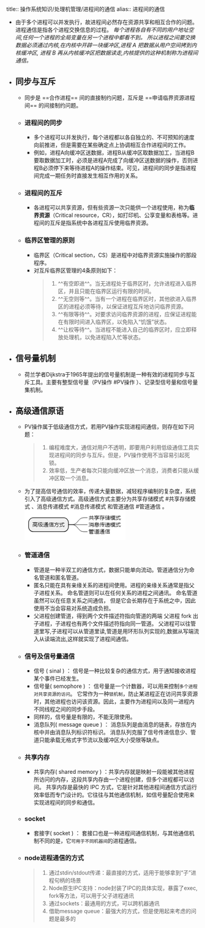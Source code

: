 title:: 操作系统知识/处理机管理/进程间的通信
alias:: 进程间的通信

- 由于多个进程可以并发执行，故进程间必然存在资源共享和相互合作的问题。进程通信是指各个进程交换信息的过程。 _每个进程各自有不同的用户地址空间,任何一个进程的全局变量在另一个进程中都看不到。 所以进程之间要交换数据必须通过内核,在内核中开辟一块缓冲区,进程 A 把数据从用户空间拷到内核缓冲区, 进程 B 再从内核缓冲区把数据读走,内核提供的这种机制称为进程间通信。_
- ## 同步与互斥
	- 同步是 ==合作进程== 间的直接制约问题，互斥是 ==申请临界资源进程间== 的间接制约问题。
	- ### 进程间的同步
		- 多个进程可以并发执行，每个进程都以各自独立的、不可预知的速度向前推进，但是需要在某些确定点上协调相互合作进程间的工作。
		- 例如，进程A向缓冲区送数据，进程B从缓冲区取数据加工，当进程B要取数据加工时，必须是进程A完成了向缓冲区送数据的操作，否则进程B必须停下来等待进程A的操作结束。可见，进程间的同步是指进程间完成一期任务时直接发生相互作用的关系。
	- ### 进程间的互斥
		- 各进程可以共享资源，但有些资源一次只能供一个进程使用，称为**临界资源**（Critical resource，CR），如打印机、公享变量和表格等。进程间的互斥是指系统中各进程互斥使用临界资源。
	- ### 临界区管理的原则
		- 临界区（Critical section，CS）是进程中对临界资源实施操作的那段程序。
		- 对互斥临界区管理的4条原则如下：
		  > 1. ^^有空即进^^。当无进程处于临界区时，允许进程进入临界区，并且只能在临界区运行有限的时间。
		  > 2. ^^无空则等^^。当有一个进程在临界区时，其他欲进入临界区的进程必须等待，以保证进程互斥地访问临界资源。
		  > 3. ^^有限等待^^。对要求访问临界资源的进程，应保证进程能在有限时间进入临界区，以免陷入“饥饿”状态。
		  > 4. ^^让权等待^^。当进程不能进入自己的临界区时，应立即释放处理机，以免进程陷入忙等状态。
- ## 信号量机制
	- 荷兰学者Dijkstra于1965年提出的信号量机制是一种有效的进程同步与互斥工具。主要有整型信号量（PV操作 #PV操作 ）、记录型信号量和信号量集机制。
- ## 高级通信原语
	- PV操作属于低级通信方式，若用PV操作实现进程间通信，则存在如下问题：
	  > 1. 编程难度大，通信对用户不透明，即要用户利用低级通信工具实现进程间的同步与互斥。但是，PV操作使用不当容易引起死锁。
	  > 2. 效率低，生产者每次只能向缓冲区放一个消息，消费者只能从缓冲区取一个消息。
	- 为了提高信号通信的效率，传递大量数据，减轻程序编制的复杂度，系统引入了高级通信方式。高级通信方式主要分为共享存储模式 #共享存储模式 、消息传递模式 #消息传递模式 和管道通信 #管道通信 。
	  ![image.png](../assets/image_1648970259202_0.png)
	- ### 管道通信
		- 管道是一种半双工的通信方式，数据只能单向流动。管道通信分为命名管道和匿名管道。
		- 匿名只能在具有亲缘关系的进程间使用。进程的亲缘关系通常是指父子进程关系。 命名管道则可以在任何关系的进程之间通讯。 命名管道虽然可以在任意关系之间通信， 但是它会长期存在于系统之中，因此使用不当会容易对系统造成负担。
		- 父进程创建管道，得到两个⽂件描述符指向管道的两端 父进程 fork 出子进程，⼦进程也有两个⽂件描述符指向同⼀管道。 ⽗进程可以往管道⾥写,⼦进程可以从管道⾥读,管道是⽤环形队列实现的,数据从写端流⼊从读端流出,这样就实现了进程间通信。
	- ### 信号及信号量通信
		- 信号 ( sinal ) ： 信号是一种比较复杂的通信方式，用于通知接收进程某个事件已经发生。
		- 信号量( semophore ) ： 信号量是一个计数器，可以用来控制`多个进程对共享资源的访问`。 它常作为一种`锁机制`，防止某进程正在访问共享资源时，其他进程也访问该资源。因此，主要作为进程间以及同一进程内不同线程之间的同步手段。
		- 同样的，信号量是有限的，不能无限使用。
		- 消息队列( message queue ) ： 消息队列是由消息的链表，存放在内核中并由消息队列标识符标识。 消息队列克服了信号传递信息少、管道只能承载无格式字节流以及缓冲区大小受限等缺点。
	- ### 共享内存
		- 共享内存( shared memory ) ：共享内存就是映射一段能被其他进程所访问的内存，这段共享内存由一个进程创建，但多个进程都可以访问。 共享内存是最快的 IPC 方式，它是针对其他进程间通信方式运行效率低而专门设计的。它往往与其他通信机制，如信号量配合使用来实现进程间的同步和通信。
	- ### socket
		- 套接字( socket ) ： 套接口也是一种进程间通信机制，与其他通信机制不同的是，它`可用于不同机器间`的进程通信。
	- ### node进程通信的方式
	  > 1. 通过stdin/stdout传递：最直接的方式，适用于能够拿到“子”进程句柄的场景
	  > 2. Node原生IPC支持：node封装了IPC的具体实现，暴露了exec, fork等方法，可以用于父子进程通讯
	  > 3. 通过sockets：最通用的方式，可以跨机器通讯
	  > 4. 借助message queue：最强大的方式，但是使用起来考虑的问题是最多的